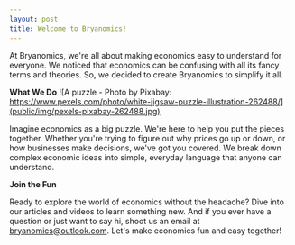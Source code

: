 ```yaml
---
layout: post
title: Welcome to Bryanomics!
---
```


At Bryanomics, we're all about making economics easy to understand for everyone. We noticed that economics can be confusing with all its fancy terms and theories. So, we decided to create Bryanomics to simplify it all.

**What We Do**
![A puzzle - Photo by Pixabay: https://www.pexels.com/photo/white-jigsaw-puzzle-illustration-262488/](public/img/pexels-pixabay-262488.jpg)

Imagine economics as a big puzzle. We're here to help you put the pieces together. Whether you're trying to figure out why prices go up or down, or how businesses make decisions, we've got you covered. We break down complex economic ideas into simple, everyday language that anyone can understand.

**Join the Fun**

Ready to explore the world of economics without the headache? Dive into our articles and videos to learn something new. And if you ever have a question or just want to say hi, shoot us an email at bryanomics@outlook.com. Let's make economics fun and easy together!
